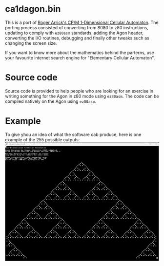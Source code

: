 # ca1dagon.bin
This is a port of [Roger Arrick's CP/M 1-Dimensional Cellular Automaton](https://www.rogerarrick.com/ca1d/). The porting process consisted of converting from 8080 to z80 instructions, updating to comply with `ez80asm` standards, adding the Agon header, converting the I/O routines, debugging and finally other tweaks such as changing the screen size.

If you want to know more about the mathematics behind the parterns, use your favourite internet search engine for "Elementary Cellular Automaton".

# Source code
Source code is provided to help people who are looking for an exercise in writing something for the Agon in z80 mode using `ez80asm`. The code can be compiled natively on the Agon using `ez80asm`.


# Example
To give yhou an idea of what the software cab produce, here is one example of the 255 possible outputs:
![ca1d output](CA1D_screenshot.png)
